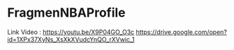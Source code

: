 # FragmenNBAProfile
Link Video :
https://youtu.be/X9P04GO_O3c
https://drive.google.com/open?id=1XPx37XyNs_XsXkXVudcYnQO_rXVwic_1
